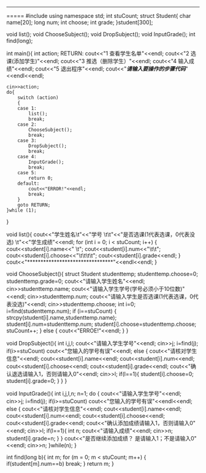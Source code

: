 -----
=====
#include<iostream>
using namespace std;
int stuCount;
struct Student{
	char name[20];
	long num;
	int choose;
	int grade;
}student[300];


void list();
void ChooseSubject();
void DropSubject();
void InputGrade();
int find(long);


int main(){
	int action;
	RETURN:
	cout<<"1 查看学生名单"<<endl;
	cout<<"2 选课(添加学生)"<<endl;
	cout<<"3 推选（删除学生）"<<endl;
	cout<<"4 输入成绩"<<endl;
	cout<<"5 退出程序"<<endl;
	cout<<"***********请输入要操作的步骤代码***********"<<endl<<endl;


	cin>>action;
	do{
		switch (action)
		{
		case 1:
			list();
			break;
		case 2:
			ChooseSubject();
			break;
		case 3:
			DropSubject();
			break;
		case 4:
			InputGrade();
			break;
		case 5:
			return 0;
		default:
			cout<<"ERROR!"<<endl;
			break;
		}
		goto RETURN;
	}while (1);


}


void list(){
	cout<<"学生姓名\t"<<"学号 \t\t"<<"是否选课(1代表选课，0代表没选)    \t"<<"学生成绩"<<endl;
	for (int i = 0; i < stuCount; i++)
	{
		cout<<student[i].name<<"  \t";
		cout<<student[i].num<<"\t\t";
		cout<<student[i].choose<<"\t\t\t\t";
		cout<<student[i].grade<<endl;
	}
		cout<<"********************************"<<endl<<endl;
}


void ChooseSubject(){
	struct Student studenttemp;
	studenttemp.choose=0;
	studenttemp.grade=0;
	cout<<"请输入学生姓名"<<endl;
	cin>>studenttemp.name;
	cout<<"请输入学生学号(学号必须小于10位数)"<<endl;
	cin>>studenttemp.num;
	cout<<"请输入学生是否选课(1代表选课，0代表没选)"<<endl;
	cin>>studenttemp.choose;
	int i=0;
	i=find(studenttemp.num);
	if (i==stuCount)
	{
		strcpy(student[i].name,studenttemp.name);
		student[i].num=studenttemp.num;
		student[i].choose=studenttemp.choose;
		stuCount++;
	}
	else
	{
		cout<<"ERROE!"<<endl;
		}
}


void DropSubject(){
	int i,j,l;
	cout<<"请输入学生学号"<<endl;
	cin>>j;
	i=find(j);
	if(i>=stuCount)
		cout<<"您输入的学号有误"<<endl;
	else
		{
	cout<<"请核对学生信息"<<endl;
	cout<<student[i].name<<endl;
	cout<<student[i].num<<endl;
	cout<<student[i].choose<<endl;
	cout<<student[i].grade<<endl;
	cout<<"确认退选请输入1，否则请输入0"<<endl;
	cin>>l;
		if(l==1){
			student[i].choose=0;
			student[i].grade=0;
			}
		}
}


void InputGrade(){
	int i,j,l,n;
	n=1;
	do
	{
		cout<<"请输入学生学号"<<endl;
		cin>>j;
		i=find(j);
		if(i>=stuCount)
			cout<<"您输入的学号有误"<<endl<<endl;
		else
		{
			cout<<"请核对学生信息"<<endl;
			cout<<student[i].name<<endl;
			cout<<student[i].num<<endl;
			cout<<student[i].choose<<endl;
			cout<<student[i].grade<<endl;
			cout<<"确认添加成绩请输入1，否则请输入0"<<endl;
			cin>>l;
		if(l==1){
			int n;
			cout<<"请输入成绩"<<endl;
			cin>>n;
			student[i].grade=n;
			}
		}
		cout<<"是否继续添加成绩？ 是请输入1；不是请输入0"<<endl;
		cin>>n;
	}while(n);
}


int find(long b){
	int m;
	for (m = 0; m < stuCount; m++)
	{
		if(student[m].num==b)
			break;
	}
	return m;
}

